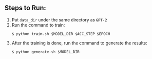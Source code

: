 ## Steps to Run:
1. Put `data_dir` under the same directory as `GPT-2`
2. Run the command to train:
   ```
   $ python train.sh $MODEL_DIR $ACC_STEP $EPOCH
   ```
3. After the training is done, run the command to generate the results:
   ```
   $ python generate.sh $MODEL_DIR
   ```
